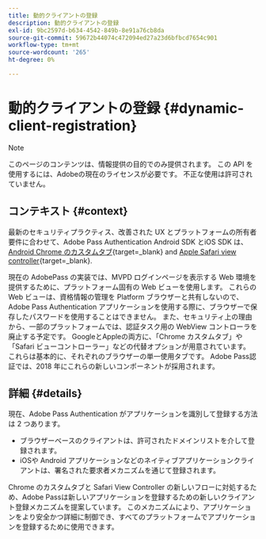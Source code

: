 ```yaml
---
title: 動的クライアントの登録
description: 動的クライアントの登録
exl-id: 9bc2597d-b634-4542-849b-8e91a76cb8da
source-git-commit: 59672b44074c472094ed27a23d6bfbcd7654c901
workflow-type: tm+mt
source-wordcount: '265'
ht-degree: 0%

---
```


# 動的クライアントの登録 {#dynamic-client-registration}

>[!NOTE]
>
>このページのコンテンツは、情報提供の目的でのみ提供されます。 この API を使用するには、Adobeの現在のライセンスが必要です。 不正な使用は許可されていません。

## コンテキスト {#context}

最新のセキュリティプラクティス、改善された UX とプラットフォームの所有者要件に合わせて、Adobe Pass Authentication Android SDK とiOS SDK は、 [Android Chrome のカスタムタブ](https://developer.chrome.com/multidevice/android/customtabs){target=_blank} and [Apple Safari view controller](https://developer.apple.com/documentation/safariservices/sfsafariviewcontroller){target=_blank}.

現在の AdobePass の実装では、MVPD ログインページを表示する Web 環境を提供するために、プラットフォーム固有の Web ビューを使用します。 これらの Web ビューは、資格情報の管理を Platform ブラウザーと共有しないので、Adobe Pass Authentication アプリケーションを使用する際に、ブラウザーで保存したパスワードを使用することはできません。 また、セキュリティ上の理由から、一部のプラットフォームでは、認証タスク用の WebView コントローラを廃止する予定です。 GoogleとAppleの両方に、「Chrome カスタムタブ」や「Safari ビューコントローラー」などの代替オプションが用意されています。 これらは基本的に、それぞれのブラウザーの単一使用タブです。 Adobe Pass認証では、2018 年にこれらの新しいコンポーネントが採用されます。

## 詳細 {#details}

現在、Adobe Pass Authentication がアプリケーションを識別して登録する方法は 2 つあります。

* ブラウザーベースのクライアントは、許可されたドメインリストを介して登録されます。
* iOSや Android アプリケーションなどのネイティブアプリケーションクライアントは、署名された要求者メカニズムを通じて登録されます。

Chrome のカスタムタブと Safari View Controller の新しいフローに対処するため、Adobe Passは新しいアプリケーションを登録するための新しいクライアント登録メカニズムを提案しています。 このメカニズムにより、アプリケーションをより安全かつ詳細に制御でき、すべてのプラットフォームでアプリケーションを登録するために使用できます。

<!--
## Related Information

- [Dynamic Client Registration API](/help/authentication/dynamic-client-registration-api.md)
- [Dynamic Client Registration Management](/help/authentication/dynamic-client-registration-management.md)
-->
